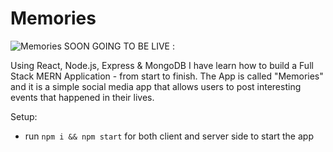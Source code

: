 # Memories


![Memories](https://i.ibb.co/Z8Y0CJv/Screenshot-2020-10-30-at-11-10-04.png)
SOON GOING TO BE LIVE :


Using React, Node.js, Express & MongoDB I have learn how to build a Full Stack MERN Application - from start to finish. The App is called "Memories" and it is a simple social media app that allows users to post interesting events that happened in their lives.




Setup:
- run ```npm i && npm start``` for both client and server side to start the app


